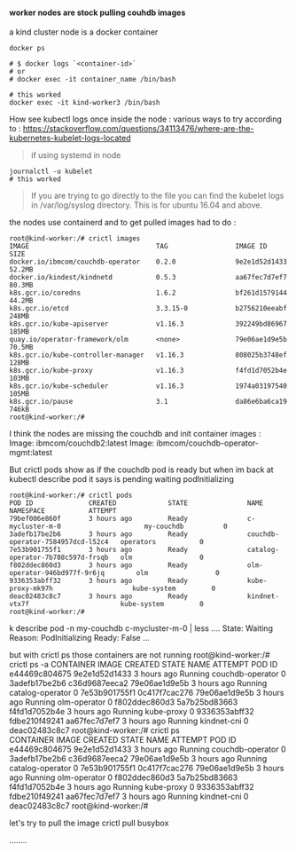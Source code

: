 
#### worker nodes are stock pulling couhdb images

a kind cluster node is a docker container

    docker ps

    # $ docker logs `<container-id>`
    # or
    # docker exec -it container_name /bin/bash
    
    # this worked
    docker exec -it kind-worker3 /bin/bash

How see kubectl logs once inside the node :
various ways to try according to : https://stackoverflow.com/questions/34113476/where-are-the-kubernetes-kubelet-logs-located

> if using systemd in node

    journalctl -u kubelet
    # this worked
    
> If you are trying to go directly to the file you can find the kubelet logs in /var/log/syslog directory. This is for ubuntu 16.04 and above.


the nodes use containerd and to get pulled images had to do :
    
    root@kind-worker:/# crictl images
    IMAGE                                TAG                 IMAGE ID            SIZE
    docker.io/ibmcom/couchdb-operator    0.2.0               9e2e1d52d1433       52.2MB
    docker.io/kindest/kindnetd           0.5.3               aa67fec7d7ef7       80.3MB
    k8s.gcr.io/coredns                   1.6.2               bf261d1579144       44.2MB
    k8s.gcr.io/etcd                      3.3.15-0            b2756210eeabf       248MB
    k8s.gcr.io/kube-apiserver            v1.16.3             392249bd86967       185MB
    quay.io/operator-framework/olm       <none>              79e06ae1d9e5b       70.5MB
    k8s.gcr.io/kube-controller-manager   v1.16.3             808025b3748ef       128MB
    k8s.gcr.io/kube-proxy                v1.16.3             f4fd1d7052b4e       103MB
    k8s.gcr.io/kube-scheduler            v1.16.3             1974a03197540       105MB
    k8s.gcr.io/pause                     3.1                 da86e6ba6ca19       746kB
    root@kind-worker:/# 


I think the nodes are missing the couchdb and init container images :   
Image:         ibmcom/couchdb2:latest
Image:         ibmcom/couchdb-operator-mgmt:latest


But crictl pods show as if the couchdb pod is ready but when im back at kubectl describe pod it says is pending waiting podInitializing

    root@kind-worker:/# crictl pods
    POD ID              CREATED             STATE               NAME                                NAMESPACE           ATTEMPT
    79bef006e860f       3 hours ago         Ready               c-mycluster-m-0                     my-couchdb          0
    3adefb17be2b6       3 hours ago         Ready               couchdb-operator-7584957dcd-l52c4   operators           0
    7e53b901755f1       3 hours ago         Ready               catalog-operator-7b788c597d-frsqb   olm                 0
    f802ddec860d3       3 hours ago         Ready               olm-operator-946bd977f-9r6jq        olm                 0
    9336353abff32       3 hours ago         Ready               kube-proxy-mk97h                    kube-system         0
    deac02483c8c7       3 hours ago         Ready               kindnet-vtx7f                       kube-system         0
    root@kind-worker:/# 



k describe pod -n my-couchdb c-mycluster-m-0 | less
....
    State:          Waiting
      Reason:       PodInitializing
    Ready:          False
...

but with crictl ps those containers are not running
root@kind-worker:/# crictl ps -a
CONTAINER           IMAGE               CREATED             STATE               NAME                ATTEMPT             POD ID
e44469c804675       9e2e1d52d1433       3 hours ago         Running             couchdb-operator    0                   3adefb17be2b6
c36d9687eeca2       79e06ae1d9e5b       3 hours ago         Running             catalog-operator    0                   7e53b901755f1
0c417f7cac276       79e06ae1d9e5b       3 hours ago         Running             olm-operator        0                   f802ddec860d3
5a7b25bd83663       f4fd1d7052b4e       3 hours ago         Running             kube-proxy          0                   9336353abff32
fdbe210f49241       aa67fec7d7ef7       3 hours ago         Running             kindnet-cni         0                   deac02483c8c7
root@kind-worker:/# crictl ps   
CONTAINER           IMAGE               CREATED             STATE               NAME                ATTEMPT             POD ID
e44469c804675       9e2e1d52d1433       3 hours ago         Running             couchdb-operator    0                   3adefb17be2b6
c36d9687eeca2       79e06ae1d9e5b       3 hours ago         Running             catalog-operator    0                   7e53b901755f1
0c417f7cac276       79e06ae1d9e5b       3 hours ago         Running             olm-operator        0                   f802ddec860d3
5a7b25bd83663       f4fd1d7052b4e       3 hours ago         Running             kube-proxy          0                   9336353abff32
fdbe210f49241       aa67fec7d7ef7       3 hours ago         Running             kindnet-cni         0                   deac02483c8c7
root@kind-worker:/# 

let's try to pull the image
    crictl pull busybox
    
........
